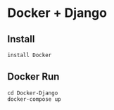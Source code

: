 # Docker + Django

## Install
    install Docker

## Docker Run
    cd Docker-Django
    docker-compose up